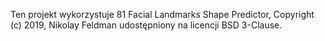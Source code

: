 Ten projekt wykorzystuje 81 Facial Landmarks Shape Predictor, 
Copyright (c) 2019, Nikolay Feldman 
udostępniony na licencji BSD 3-Clause.
